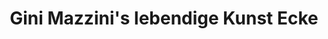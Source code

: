 ---
title: "Gini Mazzini's lebendige Kunst Ecke"
url: /braunfels/gini-mazzinis-lebendige-kunst-ecke/
shop: Kunst
---